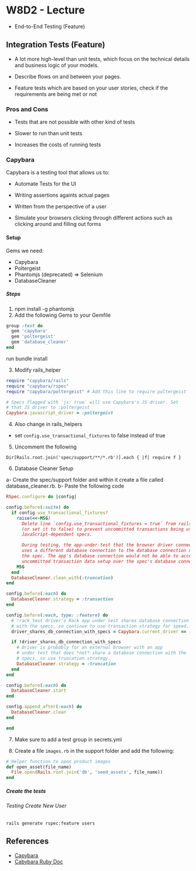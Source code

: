 # W8D2 - Lecture

- End-to-End Testing (Feature)

## Integration Tests (Feature)

- A lot more high-level than unit tests, which focus on the technical details and business logic of your models.

- Describe flows on and between your pages.

- Feature tests which are based on your user stories, check if the requirements are being met or not

### Pros and Cons

- Tests that are not possible with other kind of tests

- Slower to run than unit tests

- Increases the costs of running tests

### Capybara

Capybara is a testing tool that allows us to:

- Automate Tests for the UI

- Writing assertions againts actual pages

- Written from the perspective of a user

- Simulate your browsers clicking through different actions such as clicking around and filling out forms

#### Setup

Gems we need:

- Capybara
- Poltergeist
- Phantomjs (deprecated) => Selenium
- DatabaseCleaner

##### Steps

1. npm install -g phantomjs
2. Add the following Gems to your Gemfile

```ruby
group :test do
  gem 'capybara'
  gem 'poltergeist'
  gem 'database_cleaner'
end
```

run bundle install

3. Modify rails_helper

```ruby
require "capybara/rails"
require "capybara/rspec"
require "capybara/poltergeist" # Add this line to require poltergeist

# Specs flagged with `js: true` will use Capybara's JS driver. Set
# that JS driver to :poltergeist
Capybara.javascript_driver = :poltergeist
```

4. Also change in rails_helpers

- set `config.use_transactional_fixtures` to false instead of true

5. Uncomment the following

`Dir[Rails.root.join('spec/support/**/*.rb')].each { |f| require f }`

6. Database Cleaner Setup

a- Create the spec/support folder and within it create a file called database_cleaner.rb.
b- Paste the following code

```ruby
RSpec.configure do |config|

config.before(:suite) do
  if config.use_transactional_fixtures?
    raise(<<-MSG)
      Delete line `config.use_transactional_fixtures = true` from rails_helper.rb
      (or set it to false) to prevent uncommitted transactions being used in
      JavaScript-dependent specs.

      During testing, the app-under-test that the browser driver connects to
      uses a different database connection to the database connection used by
      the spec. The app's database connection would not be able to access
      uncommitted transaction data setup over the spec's database connection.
    MSG
  end
  DatabaseCleaner.clean_with(:truncation)
end

config.before(:each) do
  DatabaseCleaner.strategy = :transaction
end

config.before(:each, type: :feature) do
  # :rack_test driver's Rack app under test shares database connection
  # with the specs, so continue to use transaction strategy for speed.
  driver_shares_db_connection_with_specs = Capybara.current_driver == :rack_test

  if !driver_shares_db_connection_with_specs
    # Driver is probably for an external browser with an app
    # under test that does *not* share a database connection with the
    # specs, so use truncation strategy.
    DatabaseCleaner.strategy = :truncation
  end
end

config.before(:each) do
  DatabaseCleaner.start
end

config.append_after(:each) do
  DatabaseCleaner.clean
end

end
```

7. Make sure to add a test group in secrets.yml

8) Create a file `images.rb` in the support folder and add the following:

```ruby
# Helper function to open product images
def open_asset(file_name)
  File.open(Rails.root.join('db', 'seed_assets', file_name))
end
```

##### Create the tests

###### Testing Create New User

`rails generate rspec:feature users`

## References

- [Capybara](https://github.com/teamcapybara/capybara)
- [Cabybara Ruby Doc](https://www.rubydoc.info/github/jnicklas/capybara)
